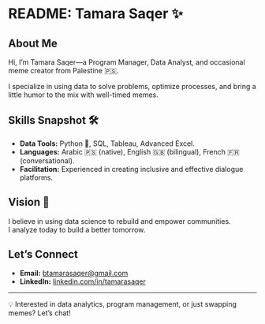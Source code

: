 # README: Tamara Saqer ✨

## About Me

Hi, I’m Tamara Saqer—a Program Manager, Data Analyst, and occasional meme creator from Palestine 🇵🇸.

I specialize in using data to solve problems, optimize processes, and bring a little humor to the mix with well-timed memes.

## Skills Snapshot 🛠️

- **Data Tools:** Python 🐍, SQL, Tableau, Advanced Excel.
- **Languages:** Arabic 🇵🇸 (native), English 🇬🇧 (bilingual), French 🇫🇷 (conversational).
- **Facilitation:** Experienced in creating inclusive and effective dialogue platforms.

## Vision 🌟

I believe in using data science to rebuild and empower communities.  
I analyze today to build a better tomorrow.

## Let’s Connect

- **Email:** btamarasaqer@gmail.com
- **LinkedIn:** [linkedin.com/in/tamarasaqer](https://linkedin.com/in/tamarasaqer)

---

💡 Interested in data analytics, program management, or just swapping memes? Let’s chat!
